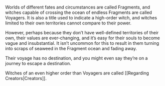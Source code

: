 
Worlds of different fates and circumstances are called Fragments, and witches capable of crossing the ocean of endless Fragments are called Voyagers.
It is also a title used to indicate a high-order witch, and witches limited to their own territories cannot compare to their power.

However, perhaps because they don’t have well-defined territories of their own, their values are ever-changing, and it’s easy for their souls to become vague and insubstantial.
It isn’t uncommon for this to result in them turning into scraps of seaweed in the Fragment ocean and fading away.

Their voyage has no destination, and you might even say they’re on a journey to escape a destination.

Witches of an even higher order than Voyagers are called [[Regarding Creators|Creators]].